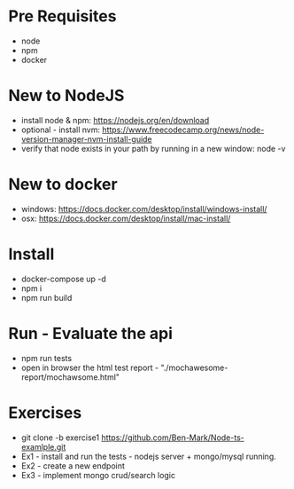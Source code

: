# Pre Requisites
* node
* npm
* docker


# New to NodeJS
* install node & npm: https://nodejs.org/en/download
* optional - install nvm: https://www.freecodecamp.org/news/node-version-manager-nvm-install-guide
* verify that node exists in your path by running in a new window: node -v


# New to docker
* windows: https://docs.docker.com/desktop/install/windows-install/
* osx: https://docs.docker.com/desktop/install/mac-install/


# Install
* docker-compose up -d
* npm i
* npm run build


# Run - Evaluate the api
* npm run tests
* open in browser the html test report - "./mochawesome-report/mochawsome.html"


# Exercises
* git clone -b exercise1 https://github.com/Ben-Mark/Node-ts-examlple.git
* Ex1 - install and run the tests - nodejs server + mongo/mysql running.
* Ex2 - create a new endpoint
* Ex3 - implement mongo crud/search logic

